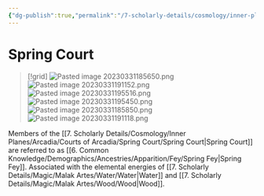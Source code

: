 ```yaml
---
{"dg-publish":true,"permalink":"/7-scholarly-details/cosmology/inner-planes/arcadia/courts-of-arcadia/spring-court/spring-court/"}
---
```


# Spring Court

>[!grid]
>![Pasted image 20230331185650.png](/img/user/x.%20Assets/Attachments/Pasted%20image%2020230331185650.png)
>![Pasted image 20230331191152.png](/img/user/x.%20Assets/Attachments/Pasted%20image%2020230331191152.png)
>![Pasted image 20230331195516.png](/img/user/x.%20Assets/Attachments/Pasted%20image%2020230331195516.png)
>![Pasted image 20230331195450.png](/img/user/x.%20Assets/Attachments/Pasted%20image%2020230331195450.png)
>![Pasted image 20230331185850.png](/img/user/x.%20Assets/Attachments/Pasted%20image%2020230331185850.png)
>![Pasted image 20230331191118.png](/img/user/x.%20Assets/Attachments/Pasted%20image%2020230331191118.png)
>

Members of the [[7. Scholarly Details/Cosmology/Inner Planes/Arcadia/Courts of Arcadia/Spring Court/Spring Court\|Spring Court]] are referred to as [[6. Common Knowledge/Demographics/Ancestries/Apparition/Fey/Spring Fey\|Spring Fey]]. Associated with the elemental energies of [[7. Scholarly Details/Magic/Malak Artes/Water/Water\|Water]] and [[7. Scholarly Details/Magic/Malak Artes/Wood/Wood\|Wood]].

